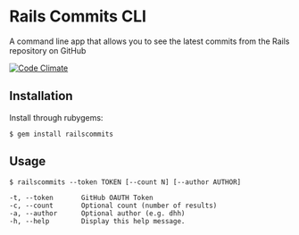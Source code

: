 # Rails Commits CLI

A command line app that allows you to see the latest commits from the Rails repository on GitHub

[![Code Climate](https://codeclimate.com/github/paulmalenke/railscommits.png)](https://codeclimate.com/github/paulmalenke/railscommits)

## Installation

Install through rubygems:

    $ gem install railscommits

## Usage

    $ railscommits --token TOKEN [--count N] [--author AUTHOR]
    
    -t, --token       GitHub OAUTH Token
    -c, --count       Optional count (number of results)
    -a, --author      Optional author (e.g. dhh)
    -h, --help        Display this help message.
